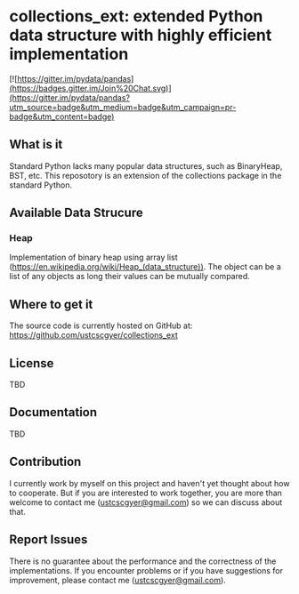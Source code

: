# collections_ext: extended Python data structure with highly efficient implementation



[![https://gitter.im/pydata/pandas](https://badges.gitter.im/Join%20Chat.svg)](https://gitter.im/pydata/pandas?utm_source=badge&utm_medium=badge&utm_campaign=pr-badge&utm_content=badge)

## What is it
Standard Python lacks many popular data structures, such as BinaryHeap, BST, etc. This reposotory is 
an extension of the collections package in the standard Python.

## Available Data Strucure
### Heap
Implementation of binary heap using array list (https://en.wikipedia.org/wiki/Heap_(data_structure)). 
The object can be a list of any objects as long their values can be mutually compared.


## Where to get it
The source code is currently hosted on GitHub at:
https://github.com/ustcscgyer/collections_ext

## License
TBD

## Documentation
TBD

## Contribution
I currently work by myself on this project and haven't yet thought about how to cooperate. But if you are interested to work together, 
you are more than welcome to contact me (ustcscgyer@gmail.com) so we can discuss about that. 

## Report Issues
There is no guarantee about the performance and the correctness of the implementations. If you encounter problems or if you have 
suggestions for improvement, please contact me (ustcscgyer@gmail.com).
